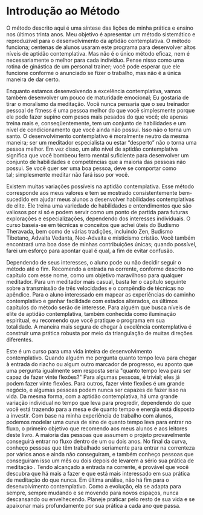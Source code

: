 # Introdução ao Método

O método descrito aqui é uma síntese das lições de minha prática e ensino nos últimos trinta anos. Meu objetivo é apresentar um método sistemático e reproduzível para o desenvolvimento da aptidão contemplativa. O método funciona; centenas de alunos usaram este programa para desenvolver altos níveis de aptidão contemplativa. Mas não é o único método eficaz, nem é necessariamente o melhor para cada indivíduo. Pense nisso como uma rotina de ginástica de um personal trainer; você pode esperar que ele funcione conforme o anunciado se fizer o trabalho, mas não é a única maneira de dar certo.

Enquanto estamos desenvolvendo a excelência contemplativa, vamos também desenvolver um pouco de maturidade emocional; Eu gostaria de tirar o moralismo da meditação. Você nunca pensaria que o seu treinador pessoal de fitness é uma pessoa melhor do que você simplesmente porque ele pode fazer supino com pesos mais pesados ​​do que você; ele apenas treina mais e, conseqüentemente, tem um conjunto de habilidades e um nível de condicionamento que você ainda não possui. Isso não o torna um santo. O desenvolvimento contemplativo é moralmente neutro da mesma maneira; ser um meditador especialista ou estar “desperto” não o torna uma pessoa melhor. Em vez disso, um alto nível de aptidão contemplativa significa que você bombeou ferro mental suficiente para desenvolver um conjunto de habilidades e competências que a maioria das pessoas não possui. Se você quer ser uma boa pessoa, deve se comportar como tal; simplesmente meditar não fará isso por você.

Existem muitas variações possíveis na aptidão contemplativa. Esse método corresponde aos meus valores e tem se mostrado consistentemente bem-sucedido em ajudar meus alunos a desenvolver habilidades contemplativas de elite. Ele treina uma variedade de habilidades e entendimentos que são valiosos por si só e podem servir como um ponto de partida para futuras explorações e especializações, dependendo dos interesses individuais. O curso baseia-se em técnicas e conceitos que achei úteis do Budismo Theravada, bem como de várias tradições, incluindo Zen, Budismo Tibetano, Advaita Vedanta, Neo-Advaita e misticismo cristão. Você também encontrará uma boa dose de minhas contribuições únicas; quando possível, farei um esforço para apontar qual é qual, a fim de evitar confusão.

Dependendo de seus interesses, o aluno pode ou não decidir seguir o método até o fim. Recomendo a entrada na corrente, conforme descrito no capítulo com esse nome, como um objetivo maravilhoso para qualquer meditador. Para um meditador mais casual, basta ler o capítulo seguinte sobre a transmissão de três velocidades e o compêndio de técnicas no apêndice. Para o aluno interessado em mapear as experiências do caminho contemplativo e ganhar facilidade com estados alterados, os últimos capítulos do método serão de interesse. Para alguém que busca níveis de elite de aptidão contemplativa, também conhecida como iluminação espiritual, eu recomendo que você pratique o programa em sua totalidade. A maneira mais segura de chegar à excelência contemplativa é construir uma prática robusta por meio da triangulação de muitas direções diferentes.

Este é um curso para uma vida inteira de desenvolvimento contemplativo. Quando alguém me pergunta quanto tempo leva para chegar à entrada do riacho ou algum outro marcador de progresso, eu aponto que uma pergunta igualmente sem resposta seria "quanto tempo leva para ser capaz de fazer vinte flexões?" Para algumas pessoas, é trivial; eles já podem fazer vinte flexões. Para outros, fazer vinte flexões é um grande negócio, e algumas pessoas podem nunca ser capazes de fazer isso na vida. Da mesma forma, com a aptidão contemplativa, há uma grande variação individual no tempo que leva para progredir, dependendo do que você está trazendo para a mesa e de quanto tempo e energia está disposto a investir. Com base na minha experiência de trabalho com alunos, podemos modelar uma curva de sino de quanto tempo leva para entrar no fluxo, o primeiro objetivo que recomendo aos meus alunos e aos leitores deste livro. A maioria das pessoas que assumem o projeto provavelmente conseguirá entrar no fluxo dentro de um ou dois anos. No final da curva, conheço pessoas que têm trabalhado seriamente para entrar na correnteza por vários anos e ainda não conseguiram, e também conheço pessoas que conseguiram isso um mês ou dois depois de levarem a sério sua prática de meditação . Tendo alcançado a entrada na corrente, é provável que você descubra que há mais a fazer e que está mais interessado em sua prática de meditação do que nunca. Em última análise, não há fim para o desenvolvimento contemplativo. Como a evolução, ela se adapta para sempre, sempre mudando e se movendo para novos espaços, nunca descansando ou envelhecendo. Planeje praticar pelo resto de sua vida e se apaixonar mais profundamente por sua prática a cada ano que passa.